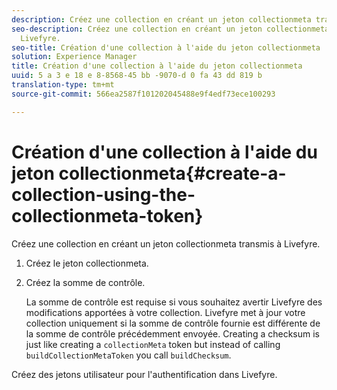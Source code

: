 ```yaml
---
description: Créez une collection en créant un jeton collectionmeta transmis à Livefyre.
seo-description: Créez une collection en créant un jeton collectionmeta transmis à
  Livefyre.
seo-title: Création d'une collection à l'aide du jeton collectionmeta
solution: Experience Manager
title: Création d'une collection à l'aide du jeton collectionmeta
uuid: 5 a 3 e 18 e 8-8568-45 bb -9070-d 0 fa 43 dd 819 b
translation-type: tm+mt
source-git-commit: 566ea2587f101202045488e9f4edf73ece100293

---
```



# Création d'une collection à l'aide du jeton collectionmeta{#create-a-collection-using-the-collectionmeta-token}

Créez une collection en créant un jeton collectionmeta transmis à Livefyre.

1. Créez le jeton collectionmeta.
1. Créez la somme de contrôle.

   La somme de contrôle est requise si vous souhaitez avertir Livefyre des modifications apportées à votre collection. Livefyre met à jour votre collection uniquement si la somme de contrôle fournie est différente de la somme de contrôle précédemment envoyée. Creating a checksum is just like creating a `collectionMeta` token but instead of calling `buildCollectionMetaToken` you call `buildChecksum`.

Créez des jetons utilisateur pour l'authentification dans Livefyre.